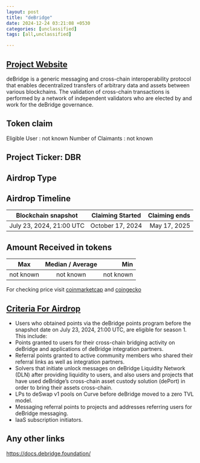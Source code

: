 ```yaml
---
layout: post
title: "deBridge"
date: 2024-12-24 03:21:08 +0530
categories: [unclassified]
tags: [all,unclassified]

---
```


## [Project Website](https://debridge.foundation/checker)

deBridge is a generic messaging and cross-chain interoperability protocol that enables decentralized transfers of arbitrary data and assets between various blockchains. The validation of cross-chain transactions is performed by a network of independent validators who are elected by and work for the deBridge governance.

## Token claim

Eligible User : not known
Number of Claimants : not known

## Project Ticker: DBR

## Airdrop Type

## Airdrop Timeline

| Blockchain snapshot     | Claiming Started           | Claiming ends    |
| ----------------------- |:--------------------------:| ----------------:|
|     July 23, 2024, 21:00 UTC         |       October 17, 2024        |  May 17, 2025    |

## Amount Received in tokens

| Max        |    Median / Average  |       Min    |
| ---------- |:--------------------:| ------------:|
| not known  |     not known        |  not known   |

For checking price visit [coinmarketcap](https://coinmarketcap.com/currencies/) and [coingecko](https://www.coingecko.com/en/coins/)

## [Criteria For Airdrop](link)
- Users who obtained points via the deBridge points program before the snapshot date on July 23, 2024, 21:00 UTC, are eligible for season 1. This include: 
- Points granted to users for their cross-chain bridging activity on deBridge and applications of deBridge integration partners.
- Referral points granted to active community members who shared their referral links as well as integration partners.
- Solvers that initiate unlock messages on deBridge Liquidity Network (DLN) after providing liquidity to users, and also users and projects that have used deBridge’s cross-chain asset custody solution (dePort) in order to bring their assets cross-chain.
- LPs to deSwap v1 pools on Curve before deBridge moved to a zero TVL model.
- Messaging referral points to projects and addresses referring users for deBridge messaging.
- IaaS subscription initiators.

## Any other links
https://docs.debridge.foundation/
